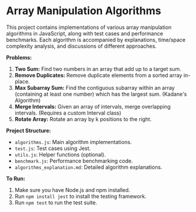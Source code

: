 # Array Manipulation Algorithms

This project contains implementations of various array manipulation algorithms in JavaScript, along with test cases and performance benchmarks.  Each algorithm is accompanied by explanations, time/space complexity analysis, and discussions of different approaches.

**Problems:**

1. **Two Sum:** Find two numbers in an array that add up to a target sum.
2. **Remove Duplicates:** Remove duplicate elements from a sorted array in-place.
3. **Max Subarray Sum:** Find the contiguous subarray within an array (containing at least one number) which has the largest sum. (Kadane's Algorithm)
4. **Merge Intervals:** Given an array of intervals, merge overlapping intervals. (Requires a custom Interval class)
5. **Rotate Array:** Rotate an array by k positions to the right.


**Project Structure:**

- `algorithms.js`: Main algorithm implementations.
- `test.js`: Test cases using Jest.
- `utils.js`: Helper functions (optional).
- `benchmark.js`: Performance benchmarking code.
- `algorithms_explanation.md`: Detailed algorithm explanations.


**To Run:**

1.  Make sure you have Node.js and npm installed.
2.  Run `npm install jest` to install the testing framework.
3.  Run `npm test` to run the test suite.